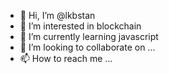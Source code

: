 - 👋 Hi, I’m @lkbstan
- 👀 I’m interested in blockchain 
- 🌱 I’m currently learning javascript
- 💞️ I’m looking to collaborate on ...
- 📫 How to reach me ...

<!---
lkbstan/lkbstan is a ✨ special ✨ repository because its `README.md` (this file) appears on your GitHub profile.
You can click the Preview link to take a look at your changes.
--->
